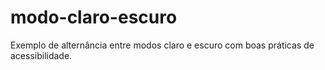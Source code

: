 # modo-claro-escuro
Exemplo de alternância entre modos claro e escuro com boas práticas de acessibilidade.
